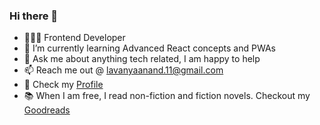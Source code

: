 ### Hi there 👋

- 👩🏻‍💻 Frontend Developer
- 🌱 I’m currently learning Advanced React concepts and PWAs
- 💬 Ask me about anything tech related, I am happy to help
- 📫 Reach me out @ lavanyaanand.11@gmail.com
- 💼 Check my [Profile](https://lavanya.work/)
- 📚 When I am free, I read non-fiction and fiction novels. Checkout my [Goodreads](https://www.goodreads.com/user/show/27868764-lavanya-anantha-narayanan)

